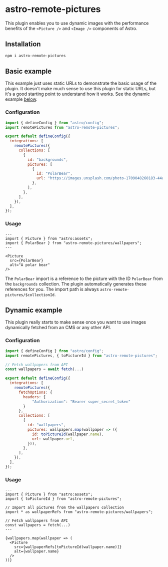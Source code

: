 # astro-remote-pictures

This plugin enables you to use dynamic images with the performance benefits of the `<Picture />` and `<Image />` components of Astro.

## Installation

```bash
npm i astro-remote-pictures
```

## Basic example

This example just uses static URLs to demonstrate the basic usage of the plugin. It doesn't make much sense to use this plugin for static URLs, but it's a good starting point to understand how it works. See the dynamic example [below](#dynamic-example).

### Configuration

```javascript filename="astro.config.mjs"
import { defineConfig } from "astro/config";
import remotePictures from "astro-remote-pictures";

export default defineConfig({
  integrations: [
    remotePictures({
      collections: [
        {
          id: "backgrounds",
          pictures: [
            {
              id: "PolarBear",
              url: "https://images.unsplash.com/photo-1709048260183-44acb7826928",
            },
          ],
        },
      ],
    }),
  ],
});
```

### Usage

```astro
---
import { Picture } from "astro:assets";
import { PolarBear } from "astro-remote-pictures/wallpapers";
---

<Picture
  src={PolarBear}
  alt="A polar bear"
/>
```

The `PolarBear` import is a reference to the picture with the ID `PolarBear` from the `backgrounds` collection. The plugin automatically generates these references for you. The import path is always `astro-remote-pictures/$collectionId`.

## Dynamic example

This plugin really starts to make sense once you want to use images dynamically fetched from an CMS or any other API.

### Configuration

```javascript filename="astro.config.mjs"
import { defineConfig } from "astro/config";
import remotePictures, { toPictureId } from "astro-remote-pictures";

// Fetch wallpapers from API
const wallpapers = await fetch(...)

export default defineConfig({
  integrations: [
    remotePictures({
      fetchOptions: {
        headers: {
            "Authorization": "Bearer super_secret_token"
        }
      },
      collections: [
        {
          id: "wallpapers",
          pictures: wallpapers.map(wallpaper => ({
            id: toPictureId(wallpaper.name),
            url: wallpaper.url,
          })),
        },
      ],
    }),
  ],
});
```

### Usage

```astro
---
import { Picture } from "astro:assets";
import { toPictureId } from "astro-remote-pictures";

// Import all pictures from the wallpapers collection
import * as wallpaperRefs from "astro-remote-pictures/wallpapers";

// Fetch wallpapers from API
const wallpapers = fetch(...)
---

{wallpapers.map(wallpaper => (
  <Picture
    src={wallpaperRefs[toPictureId(wallpaper.name)]}
    alt={wallpaper.name}
  />
))}
```
